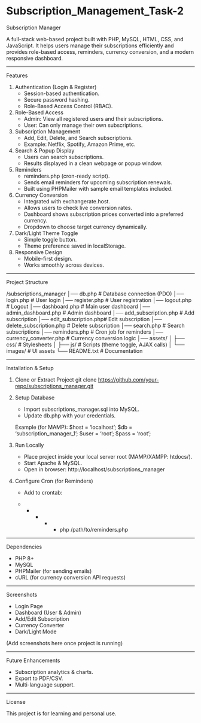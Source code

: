 # Subscription_Management_Task-2


Subscription Manager

A full-stack web-based project built with PHP, MySQL, HTML, CSS, and
JavaScript.
It helps users manage their subscriptions efficiently and provides
role-based access, reminders, currency conversion, and a modern
responsive dashboard.

------------------------------------------------------------------------

Features

1.  Authentication (Login & Register)
    -   Session-based authentication.
    -   Secure password hashing.
    -   Role-Based Access Control (RBAC).
2.  Role-Based Access
    -   Admin: View all registered users and their subscriptions.
    -   User: Can only manage their own subscriptions.
3.  Subscription Management
    -   Add, Edit, Delete, and Search subscriptions.
    -   Example: Netflix, Spotify, Amazon Prime, etc.
4.  Search & Popup Display
    -   Users can search subscriptions.
    -   Results displayed in a clean webpage or popup window.
5.  Reminders
    -   reminders.php (cron-ready script).
    -   Sends email reminders for upcoming subscription renewals.
    -   Built using PHPMailer with sample email templates included.
6.  Currency Conversion
    -   Integrated with exchangerate.host.
    -   Allows users to check live conversion rates.
    -   Dashboard shows subscription prices converted into a preferred
        currency.
    -   Dropdown to choose target currency dynamically.
7.  Dark/Light Theme Toggle
    -   Simple toggle button.
    -   Theme preference saved in localStorage.
8.  Responsive Design
    -   Mobile-first design.
    -   Works smoothly across devices.

------------------------------------------------------------------------

Project Structure

/subscriptions_manager │── db.php # Database connection (PDO) │──
login.php # User login │── register.php # User registration │──
logout.php # Logout │── dashboard.php # Main user dashboard │──
admin_dashboard.php # Admin dashboard │── add_subscription.php # Add
subscription │── edit_subscription.php# Edit subscription │──
delete_subscription.php # Delete subscription │── search.php # Search
subscriptions │── reminders.php # Cron job for reminders │──
currency_converter.php # Currency conversion logic │── assets/ │ ├──
css/ # Stylesheets │ ├── js/ # Scripts (theme toggle, AJAX calls) │ └──
images/ # UI assets └── README.txt # Documentation

------------------------------------------------------------------------

Installation & Setup

1.  Clone or Extract Project git clone
    https://github.com/your-repo/subscriptions_manager.git

2.  Setup Database

    -   Import subscriptions_manager.sql into MySQL.
    -   Update db.php with your credentials.

    Example (for MAMP): $host = ‘localhost’; $db =
    ‘subscription_manager_1’; $user = ‘root’; $pass = ‘root’;

3.  Run Locally

    -   Place project inside your local server root (MAMP/XAMPP:
        htdocs/).
    -   Start Apache & MySQL.
    -   Open in browser: http://localhost/subscriptions_manager

4.  Configure Cron (for Reminders)

    -   Add to crontab:

    -   -   -   -   -   php /path/to/reminders.php

------------------------------------------------------------------------

Dependencies

-   PHP 8+
-   MySQL
-   PHPMailer (for sending emails)
-   cURL (for currency conversion API requests)

------------------------------------------------------------------------

Screenshots

-   Login Page
-   Dashboard (User & Admin)
-   Add/Edit Subscription
-   Currency Converter
-   Dark/Light Mode

(Add screenshots here once project is running)

------------------------------------------------------------------------

Future Enhancements

-   Subscription analytics & charts.
-   Export to PDF/CSV.
-   Multi-language support.

------------------------------------------------------------------------

License

This project is for learning and personal use.
